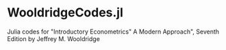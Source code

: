 # WooldridgeCodes.jl
Julia codes for "Introductory Econometrics" A Modern Approach", Seventh Edition by Jeffrey M. Wooldridge
